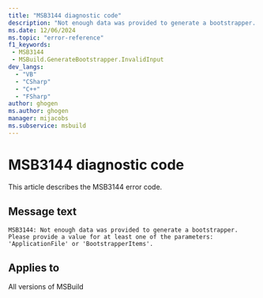 ```yaml
---
title: "MSB3144 diagnostic code"
description: "Not enough data was provided to generate a bootstrapper. Please provide a value for at least one of the parameters: 'ApplicationFile' or 'BootstrapperItems'."
ms.date: 12/06/2024
ms.topic: "error-reference"
f1_keywords:
 - MSB3144
 - MSBuild.GenerateBootstrapper.InvalidInput
dev_langs:
  - "VB"
  - "CSharp"
  - "C++"
  - "FSharp"
author: ghogen
ms.author: ghogen
manager: mijacobs
ms.subservice: msbuild
---
```


# MSB3144 diagnostic code

<!-- :::ErrorDefinitionDescription::: -->
<!-- :::editable-content name="introDescription"::: -->
This article describes the MSB3144 error code.
<!-- :::editable-content-end::: -->

## Message text

`MSB3144: Not enough data was provided to generate a bootstrapper. Please provide a value for at least one of the parameters: 'ApplicationFile' or 'BootstrapperItems'.`

<!-- :::editable-content name="postOutputDescription"::: -->
<!--
{StrBegin="MSB3144: "}
-->
<!-- :::editable-content-end::: -->
<!-- :::ErrorDefinitionDescription-end::: -->

## Applies to

All versions of MSBuild
